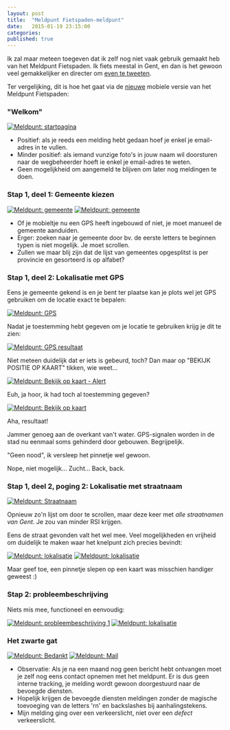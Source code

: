 ```yaml
---
layout: post
title:  "Meldpunt Fietspaden-meldpunt"
date:   2015-01-19 23:15:00
categories:
published: true
---
```

Ik zal maar meteen toegeven dat ik zelf nog niet vaak gebruik gemaakt heb van het Meldpunt Fietspaden. Ik fiets meestal in Gent, en dan is het gewoon veel gemakkelijker en directer om <a href="https://twitter.com/search?f=realtime&amp;q=from%3Alieven%20to%3Astadgent&amp;src=typd">even te tweeten</a>.

Ter vergelijking, dit is hoe het gaat via de <a href="http://www.n-va.be/persbericht/daling-meldingen-over-slechte-fietspaden-blijven-inzetten-op-onderhoud-fietspaden">nieuwe</a> mobiele versie van het Meldpunt Fietspaden:

### "Welkom"

<a href="{{ site.baseurl }}/assets/2015-01-19/meldpunt01.jpg"><img src="{{ site.baseurl }}/assets/2015-01-19/thumbs/meldpunt01.jpg" alt="Meldpunt: startpagina" /></a>

- Positief: als je reeds een melding hebt gedaan hoef je enkel je email-adres in te vullen.
- Minder positief: als iemand vunzige foto's in jouw naam wil doorsturen naar de wegbeheerder hoeft ie enkel je email-adres te weten.
- Geen mogelijkheid om aangemeld te blijven om later nog meldingen te doen.


### Stap 1, deel 1: Gemeente kiezen

<a href="{{ site.baseurl }}/assets/2015-01-19/meldpunt02.jpg"><img src="{{ site.baseurl }}/assets/2015-01-19/thumbs/meldpunt02.jpg" alt="Meldpunt: gemeente" /></a>
<a href="{{ site.baseurl }}/assets/2015-01-19/meldpunt03.jpg"><img src="{{ site.baseurl }}/assets/2015-01-19/thumbs/meldpunt03.jpg" alt="Meldpunt: gemeente" /></a>

- Of je mobieltje nu een GPS heeft ingebouwd of niet, je moet manueel de gemeente aanduiden.
- Erger: zoeken naar je gemeente door bv. de eerste letters te beginnen typen is niet mogelijk. Je moet scrollen.
- Zullen we maar blij zijn dat de lijst van gemeentes opgesplitst is per provincie en gesorteerd is op alfabet?

### Stap 1, deel 2: Lokalisatie met GPS

Eens je gemeente gekend is en je bent ter plaatse kan je plots wel jet GPS gebruiken om de locatie exact te bepalen:

<a href="{{ site.baseurl }}/assets/2015-01-19/meldpunt04.jpg"><img src="{{ site.baseurl }}/assets/2015-01-19/thumbs/meldpunt04.jpg" alt="Meldpunt: GPS" /></a>

Nadat je toestemming hebt gegeven om je locatie te gebruiken krijg je dit te zien:

<a href="{{ site.baseurl }}/assets/2015-01-19/meldpunt05.jpg"><img src="{{ site.baseurl }}/assets/2015-01-19/thumbs/meldpunt05.jpg" alt="Meldpunt: GPS resultaat " /></a>

Niet meteen duidelijk dat er iets is gebeurd, toch? Dan maar op "BEKIJK POSITIE OP KAART" tikken, wie weet...

<a href="{{ site.baseurl }}/assets/2015-01-19/meldpunt06.jpg"><img src="{{ site.baseurl }}/assets/2015-01-19/thumbs/meldpunt06.jpg" alt="Meldpunt: Bekijk op kaart - Alert" /></a>

Euh, ja hoor, ik had toch al toestemming gegeven?

<a href="{{ site.baseurl }}/assets/2015-01-19/meldpunt07.jpg"><img src="{{ site.baseurl }}/assets/2015-01-19/thumbs/meldpunt07.jpg" alt="Meldpunt: Bekijk op kaart" /></a>

Aha, resultaat!

Jammer genoeg aan de overkant van't water. GPS-signalen worden in de stad nu eenmaal soms gehinderd door gebouwen. Begrijpelijk.

"Geen nood", ik versleep het pinnetje wel gewoon.

Nope, niet mogelijk... Zucht... Back, back.


### Stap 1, deel 2, poging 2: Lokalisatie met straatnaam

<a href="{{ site.baseurl }}/assets/2015-01-19/meldpunt08.jpg"><img src="{{ site.baseurl }}/assets/2015-01-19/thumbs/meldpunt08.jpg" alt="Meldpunt: Straatnaam" /></a>

Opnieuw zo'n lijst om door te scrollen, maar deze keer met <em>alle straatnamen van Gent</em>. Je zou van minder RSI krijgen.

Eens de straat gevonden valt het wel mee. Veel mogelijkheden en vrijheid om duidelijk te maken waar het knelpunt zich precies bevindt:

<a href="{{ site.baseurl }}/assets/2015-01-19/meldpunt09.jpg"><img src="{{ site.baseurl }}/assets/2015-01-19/thumbs/meldpunt09.jpg" alt="Meldpunt: lokalisatie" /></a>
<a href="{{ site.baseurl }}/assets/2015-01-19/meldpunt10.jpg"><img src="{{ site.baseurl }}/assets/2015-01-19/thumbs/meldpunt10.jpg" alt="Meldpunt: lokalisatie" /></a>

Maar geef toe, een pinnetje slepen op een kaart was misschien handiger geweest :)


### Stap 2: probleembeschrijving

Niets mis mee, functioneel en eenvoudig:

<a href="{{ site.baseurl }}/assets/2015-01-19/meldpunt11.jpg"><img src="{{ site.baseurl }}/assets/2015-01-19/thumbs/meldpunt11.jpg" alt="Meldpunt: probleembeschrijving 1" /></a>
<a href="{{ site.baseurl }}/assets/2015-01-19/meldpunt12.jpg"><img src="{{ site.baseurl }}/assets/2015-01-19/thumbs/meldpunt12.jpg" alt="Meldpunt: lokalisatie" /></a>


### Het zwarte gat

<a href="{{ site.baseurl }}/assets/2015-01-19/meldpunt13.jpg"><img src="{{ site.baseurl }}/assets/2015-01-19/thumbs/meldpunt13.jpg" alt="Meldpunt: Bedankt" /></a>
<a href="{{ site.baseurl }}/assets/2015-01-19/meldpunt14.jpg"><img src="{{ site.baseurl }}/assets/2015-01-19/thumbs/meldpunt14.jpg" alt="Meldpunt: Mail" /></a>

- Observatie: Als je na een maand nog geen bericht hebt ontvangen moet je zelf nog eens contact opnemen met het meldpunt. Er is dus geen interne tracking, je melding wordt gewoon doorgestuurd naar de bevoegde diensten.
- Hopelijk krijgen de bevoegde diensten meldingen zonder de magische toevoeging van de letters 'rn' en backslashes bij aanhalingstekens.
- Mijn melding ging over een verkeerslicht, niet over een <em>defect</em> verkeerslicht.